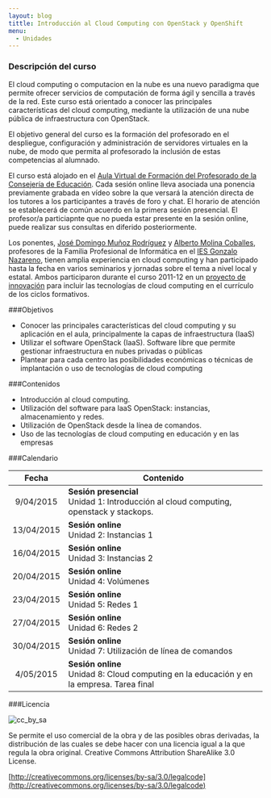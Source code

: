 ```yaml
---
layout: blog
tittle: Introducción al Cloud Computing con OpenStack y OpenShift
menu:
  - Unidades
---
```

### Descripción del curso

El cloud computing o computacion en la nube es una nuevo paradigma que permite
ofrecer servicios de computación de forma ágil y sencilla a través de la
red. Este curso está orientado a conocer las principales características del
cloud computing, mediante la utilización de una nube pública de infraestructura
con OpenStack. 

El objetivo general del curso es la formación del profesorado en el despliegue, 
configuración y administración de servidores virtuales en la nube, de modo que
permita al profesorado la inclusión de estas competencias al alumnado. 

El curso está alojado en el
[Aula Virtual de Formación del Profesorado de la Consejería de Educación](http://educacionadistancia.juntadeandalucia.es/profesorado/course/view.php?id=880). Cada
sesión online lleva asociada una ponencia previamente grabada en vídeo sobre la
que versará la atención directa de los tutores a los participantes a través de
foro y chat. El horario de atención se establecerá de común acuerdo en la
primera sesión presencial. El profesor/a particiapnte que no pueda estar
presente en la sesión online, puede realizar sus consultas en diferido
posteriormente.

Los ponentes, [José Domingo Muñoz Rodríguez](http://www.josedomingo.org) y
[Alberto Molina Coballes](http://albertomolina.wordpress.com), profesores de la
Familia Profesional de Informática en el
[IES Gonzalo Nazareno](http://informatica.gonzalonazareno.org), tienen amplia
experiencia en cloud computing y han participado hasta la fecha en varios
seminarios y jornadas sobre el tema a nivel local y estatal. Ambos participaron
durante el curso 2011-12 en un
[proyecto de innovación](http://www.gonzalonazareno.org/cloud) para incluir las
tecnologías de cloud computing en el currículo de los ciclos formativos.

###Objetivos
* Conocer las principales características del cloud computing y su aplicación en
  el aula, principalmente la capas de infraestructura (IaaS)
* Utilizar el software OpenStack (IaaS). Software libre que permite gestionar
  infraestructura en nubes privadas o públicas
* Plantear para cada centro las posibilidades económicas o técnicas de
  implantación o uso de tecnologías de cloud computing 


###Contenidos
* Introducción al cloud computing.
* Utilización del software para IaaS OpenStack: instancias, almacenamiento y
  redes.
* Utilización de OpenStack desde la línea de comandos.
* Uso de las tecnologías de cloud computing en educación y en las empresas

###Calendario


|Fecha|Contenido|
|:---:|---------|
|9/04/2015|**Sesión presencial**<br/>Unidad 1: Introducción al cloud computing, openstack y stackops.|
|13/04/2015|**Sesión online**<br/>Unidad 2: Instancias 1|
|16/04/2015|**Sesión online**<br/>Unidad 3: Instancias 2|
|20/04/2015|**Sesión online**<br/>Unidad 4: Volúmenes|
|23/04/2015|**Sesión online**<br/>Unidad 5: Redes 1|
|27/04/2015|**Sesión online**<br/>Unidad 6: Redes 2|
|30/04/2015|**Sesión online**<br/>Unidad 7: Utilización de línea de comandos|
|4/05/2015|**Sesión online**<br/>Unidad 8: Cloud computing en la educación y en la empresa. Tarea final|

###Licencia

![cc_by_sa](http://iesgn.github.io/cloud/img/cc_by_sa.png)

Se permite el uso comercial de la obra y de las posibles obras derivadas, la
distribución de las cuales se debe hacer con una licencia igual a la que regula
la obra original. Creative Commons Attribution ShareAlike 3.0 License.

[http://creativecommons.org/licenses/by-sa/3.0/legalcode](http://creativecommons.org/licenses/by-sa/3.0/legalcode)

